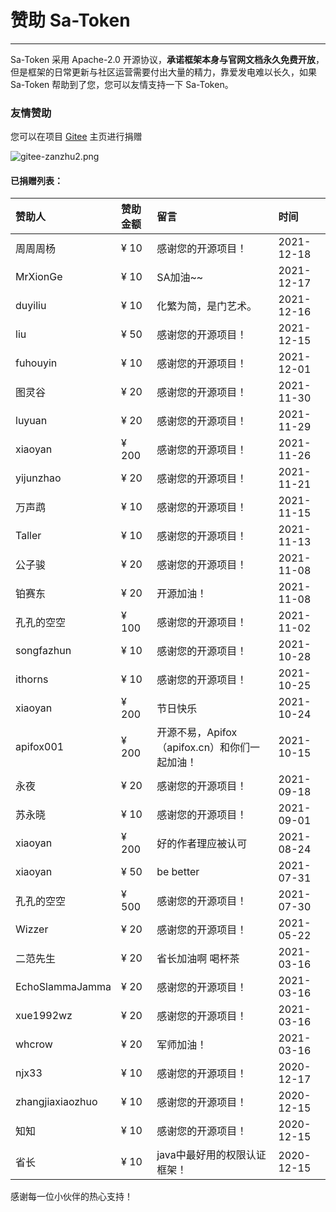 # 赞助 Sa-Token

--- 

Sa-Token 采用 Apache-2.0 开源协议，**承诺框架本身与官网文档永久免费开放**，
但是框架的日常更新与社区运营需要付出大量的精力，靠爱发电难以长久，如果 Sa-Token 帮助到了您，您可以友情支持一下 Sa-Token。


### 友情赞助

您可以在项目 [Gitee](https://gitee.com/dromara/sa-token) 主页进行捐赠

![gitee-zanzhu2.png](https://oss.dev33.cn/sa-token/doc/gitee-zanzhu2.png)


#### 已捐赠列表：

<p class="zanzhu-pre"></p>

| 赞助人				| 赞助金额		| 留言										| 时间			|
| :--------			| :--------		| :--------									| :--------		|
| 周周周杨			| ¥ 10			| 感谢您的开源项目！							| 2021-12-18	|
| MrXionGe			| ¥ 10			| SA加油~~									| 2021-12-17	|
| duyiliu			| ¥ 10			| 化繁为简，是门艺术。						| 2021-12-16	|
| liu				| ¥ 50			| 感谢您的开源项目！							| 2021-12-15	|
| fuhouyin			| ¥ 10			| 感谢您的开源项目！							| 2021-12-01	|
| 图灵谷				| ¥ 20			| 感谢您的开源项目！							| 2021-11-30	|
| luyuan			| ¥ 20			| 感谢您的开源项目！							| 2021-11-29	|
| xiaoyan			| ¥ 200			| 感谢您的开源项目！							| 2021-11-26	|
| yijunzhao			| ¥ 20			| 感谢您的开源项目！							| 2021-11-21	|
| 万声鹉				| ¥ 10			| 感谢您的开源项目！							| 2021-11-15	|
| Taller			| ¥ 10			| 感谢您的开源项目！							| 2021-11-13	|
| 公子骏				| ¥ 20			| 感谢您的开源项目！							| 2021-11-08	|
| 铂赛东				| ¥ 20			| 开源加油！									| 2021-11-08	|
| 孔孔的空空			| ¥ 100			| 感谢您的开源项目！							| 2021-11-02	|
| songfazhun		| ¥ 10			| 感谢您的开源项目！							| 2021-10-28	|
| ithorns			| ¥ 10			| 感谢您的开源项目！							| 2021-10-25	|
| xiaoyan			| ¥ 200			| 节日快乐									| 2021-10-24	|
| apifox001			| ¥ 200			| 开源不易，Apifox（apifox.cn）和你们一起加油！	| 2021-10-15	|
| 永夜				| ¥ 20			| 感谢您的开源项目！							| 2021-09-18 	|
| 苏永晓				| ¥ 10			| 感谢您的开源项目！							| 2021-09-01 	|
| xiaoyan			| ¥ 200			| 好的作者理应被认可							| 2021-08-24 	|
| xiaoyan			| ¥ 50			| be better									| 2021-07-31 	|
| 孔孔的空空			| ¥ 500			| 感谢您的开源项目！							| 2021-07-30 	|
| Wizzer			| ¥ 20			| 感谢您的开源项目！							| 2021-05-22 	|
| 二范先生			| ¥ 20			| 省长加油啊 喝杯茶							| 2021-03-16 	|
| EchoSlammaJamma	| ¥ 20			| 感谢您的开源项目！							| 2021-03-16 	|
| xue1992wz			| ¥ 20			| 感谢您的开源项目！							| 2021-03-16 	|
| whcrow			| ¥ 20			| 军师加油！									| 2021-03-16 	|
| njx33				| ¥ 10			| 感谢您的开源项目！							| 2020-12-17 	|
| zhangjiaxiaozhuo	| ¥ 10			| 感谢您的开源项目！							| 2020-12-15 	|
| 知知				| ¥ 10			| 感谢您的开源项目！							| 2020-12-15 	|
| 省长				| ¥ 10			| java中最好用的权限认证框架！				| 2020-12-15 	|

感谢每一位小伙伴的热心支持！




